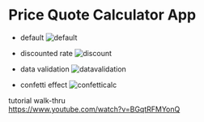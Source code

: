 # Price Quote Calculator App

- default
![default](https://github.com/user-attachments/assets/b4b420b9-aab8-463d-9de9-66b11f352e6b)

- discounted rate
![discount](https://github.com/user-attachments/assets/ed74312a-2ba8-4303-8643-d24d4e44d87d)

- data validation
![datavalidation](https://github.com/user-attachments/assets/119fe9c7-65b0-4322-a1e6-a2f9e571ebd4)

- confetti effect
![confetticalc](https://github.com/user-attachments/assets/bf26507d-6c92-46e0-a207-f2772bf87c1b)

tutorial walk-thru <br>
https://www.youtube.com/watch?v=BGqtRFMYonQ
